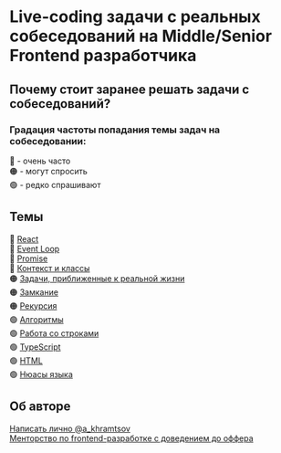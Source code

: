 # Live-coding задачи с реальных собеседований на Middle/Senior Frontend разработчика

## Почему стоит заранее решать задачи с собеседований?

### Градация частоты попадания темы задач на собеседовании:
🔴 - очень часто  
🟠 - могут спросить  
🟢 - редко спрашивают  

## Темы
🔴 [React](react.md)  
🔴 [Event Loop](eventloop.md)   
🔴 [Promise](promise.md)   
🔴 [Контекст и классы](context.md)  
🟠 [Задачи, приближенные к реальной жизни](real-tasks.md)  
🟠 [Замкание](closure.md)  
🟠 [Рекурсия](recursion.md)  
🟢 [Алгоритмы](algorithms.md)  
🟢 [Работа со строками](strings.md)  
🟢 [TypeScript](typescript.md)  
🟢 [HTML](html.md)  
🟢 [Нюасы языка](trics.md)    

## Об авторе
[Написать лично @a_khramtsov](https://t.me/a_khramtsov)  
[Менторство по frontend-разработке с доведением до оффера](https://akhramtsov-mentor.ru/)  
